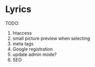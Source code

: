 # Lyrics

TODO:
1. htaccess
2. small picture preview when selecting
3. meta tags
4. Google registration
5. update admin mode?
6. SEO
